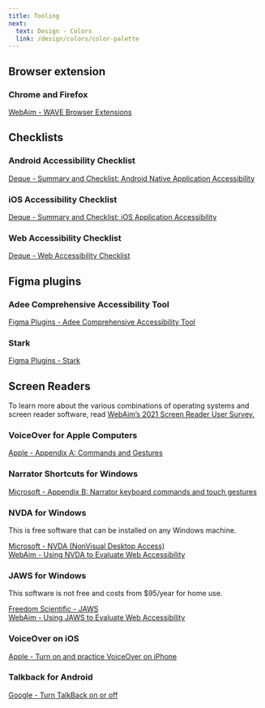 ```yaml
---
title: Tooling
next:
  text: Design - Colors
  link: /design/colors/color-palette
---
```


## Browser extension
### Chrome and Firefox
[WebAim - WAVE Browser Extensions](https://wave.webaim.org/extension/)

## Checklists
### Android Accessibility Checklist
[Deque - Summary and Checklist: Android Native Application Accessibility](https://dequeuniversity.com/assets/pdf/module-android/module-android-checklist.pdf)

### iOS Accessibility Checklist
[Deque - Summary and Checklist: iOS Application Accessibility](https://dequeuniversity.com/assets/pdf/module-ios/module-ios-checklist.pdf)

### Web Accessibility Checklist
[Deque - Web Accessibility Checklist](https://dequeuniversity.com/checklists/web/)

## Figma plugins
### Adee Comprehensive Accessibility Tool
[Figma Plugins - Adee Comprehensive Accessibility Tool](https://www.figma.com/community/plugin/931280467863251825/Adee-Comprehensive-Accessibility-Tool)

### Stark
[Figma Plugins - Stark](https://www.figma.com/community/plugin/732603254453395948/Stark)

## Screen Readers
To learn more about the various combinations of operating systems and screen reader software, read [WebAim’s 2021 Screen Reader User Survey.](https://webaim.org/projects/screenreadersurvey9/)

### VoiceOver for Apple Computers
[Apple - Appendix A: Commands and Gestures](https://www.apple.com/voiceover/info/guide/_1131.html)

### Narrator Shortcuts for Windows
[Microsoft - Appendix B: Narrator keyboard commands and touch gestures](https://support.microsoft.com/en-us/windows/windows-keyboard-shortcuts-for-accessibility-021bcb62-45c8-e4ef-1e4f-41b8c1fc87fd)

### NVDA for Windows
This is free software that can be installed on any Windows machine.

[Microsoft - NVDA (NonVisual Desktop Access)](https://www.microsoft.com/en-us/p/nvda-nonvisual-desktop-access/9nvl6z0tm57d?activetab=pivot:overviewtab)  
[WebAim - Using NVDA to Evaluate Web Accessibility](https://webaim.org/articles/nvda/)

### JAWS for Windows
This software is not free and costs from $95/year for home use.

[Freedom Scientific - JAWS](https://www.freedomscientific.com/products/software/jaws/)  
[WebAim - Using JAWS to Evaluate Web Accessibility](https://webaim.org/articles/jaws/)

### VoiceOver on iOS
[Apple - Turn on and practice VoiceOver on iPhone](https://support.apple.com/en-us/HT210076)

### Talkback for Android
[Google - Turn TalkBack on or off](https://support.google.com/accessibility/android/answer/6007100?hl%3Den)
      
